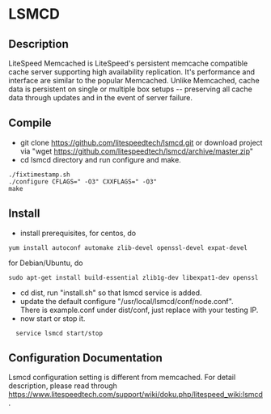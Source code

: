 LSMCD
=======  
Description
--------
LiteSpeed Memcached is LiteSpeed's persistent memcache compatible cache server supporting high availability replication. It's performance and interface are similar to the popular Memcached. Unlike Memcached, cache data is persistent on single or multiple box setups -- preserving all cache data through updates and in the event of server failure.

Compile
--------
- git clone https://github.com/litespeedtech/lsmcd.git or download project via "wget https://github.com/litespeedtech/lsmcd/archive/master.zip"
- cd lsmcd directory and run configure and make.   
```
./fixtimestamp.sh
./configure CFLAGS=" -O3" CXXFLAGS=" -O3"  
make
```
Install
--------
- install prerequisites, for centos, do
```
yum install autoconf automake zlib-devel openssl-devel expat-devel
```
  for Debian/Ubuntu, do
```
sudo apt-get install build-essential zlib1g-dev libexpat1-dev openssl
```
- cd dist, run "install.sh" so that lsmcd service is added.
- update the default configure "/usr/local/lsmcd/conf/node.conf".  
  There is example.conf under dist/conf, just replace with your testing IP.
- now start or stop it.  
```
  service lsmcd start/stop
```

Configuration Documentation
--------
Lsmcd configuration setting is different from memcached. For detail description, please read through https://www.litespeedtech.com/support/wiki/doku.php/litespeed_wiki:lsmcd.
